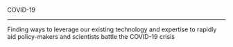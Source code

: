 COVID-19
********

Finding ways to leverage our existing technology and expertise to rapidly aid policy-makers and scientists battle the COVID-19 crisis
